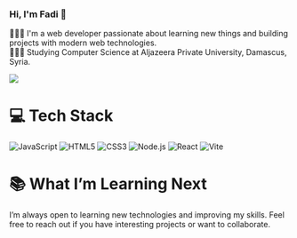 ### Hi, I'm Fadi 👋


👩🏻‍💻 I'm a web developer passionate about learning new things and building projects with modern web technologies.<br/>
👩🏻‍🎓 Studying Computer Science at Aljazeera Private University, Damascus, Syria.<br/>

![](https://github-readme-stats.vercel.app/api?username=fadimustafa&show_icons=true&theme=transparent)<br/>

# 💻 Tech Stack
<p> <img alt="JavaScript" src="https://img.shields.io/badge/-JavaScript-F7DF1E?style=for-the-badge&logo=javascript&logoColor=black" /> <img alt="HTML5" src="https://img.shields.io/badge/-HTML5-E34F26?style=for-the-badge&logo=html5&logoColor=white" /> <img alt="CSS3" src="https://img.shields.io/badge/-CSS3-1572B6?style=for-the-badge&logo=css3&logoColor=white" /> <img alt="Node.js" src="https://img.shields.io/badge/-Node.js-339933?style=for-the-badge&logo=node.js&logoColor=white" /> <img alt="React" src="https://img.shields.io/badge/-React-61DAFB?style=for-the-badge&logo=react&logoColor=black" /> <img alt="Vite" src="https://img.shields.io/badge/-Vite-646CFF?style=for-the-badge&logo=vite&logoColor=white" /> </p>

# 📚 What I’m Learning Next
I’m always open to learning new technologies and improving my skills.
Feel free to reach out if you have interesting projects or want to collaborate.
